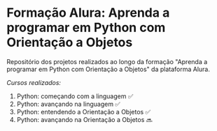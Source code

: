 # Formação Alura: Aprenda a programar em Python com Orientação a Objetos

Repositório dos projetos realizados ao longo da formação "Aprenda a programar em Python com Orientação a Objetos" da plataforma Alura.

*Cursos realizados:*
1. Python: começando com a linguagem ✅
2. Python: avançando na linguagem ✅
3. Python: entendendo a Orientação a Objetos ✅
4. Python: avançando na Orientação a Objetos 🔜

